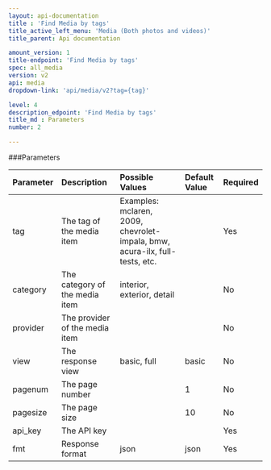 ```yaml
---
layout: api-documentation
title : 'Find Media by tags'
title_active_left_menu: 'Media (Both photos and videos)'
title_parent: Api documentation

amount_version: 1
title-endpoint: 'Find Media by tags'
spec: all_media
version: v2
api: media
dropdown-link: 'api/media/v2?tag={tag}'

level: 4
description_edpoint: 'Find Media by tags'
title_md : Parameters
number: 2

---
```



###Parameters

| Parameter     | Description                           | Possible Values                                                               | Default Value | Required |
|:--------------|:--------------------------------------|:------------------------------------------------------------------------------|:------------- |:-------- |
| tag           | The tag of the media item             | Examples: mclaren, 2009, chevrolet-impala, bmw, acura-ilx, full-tests, etc.   |               | Yes      |
| category      | The category of the media item        | interior, exterior, detail                                                    |               | No       |
| provider      | The provider of the media item        |                                                                               |               | No       |
| view          | The response view                     | basic, full                                                                   | basic         | No       |
| pagenum       | The page number                       |                                                                               | 1             | No       |
| pagesize      | The page size                         |                                                                               | 10            | No       |
| api_key       | The API key                           |                                                                               |               | Yes      |
| fmt           | Response format                       | json                                                                          | json          | Yes      |